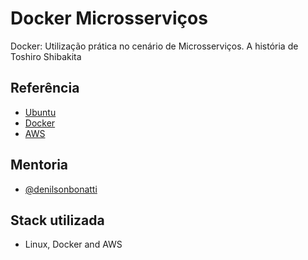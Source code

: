 
# Docker Microsserviços

Docker: Utilização prática no cenário de Microsserviços. A história de Toshiro Shibakita


## Referência

 - [Ubuntu](https://ubuntuforum-br.org/)
 - [Docker](https://forums.docker.com/)
 - [AWS](https://repost.aws/pt)


## Mentoria

- [@denilsonbonatti](https://github.com/denilsonbonatti)


## Stack utilizada

- Linux, Docker and AWS
